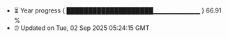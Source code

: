 - ⏳ Year progress { ████████████████████▁▁▁▁▁▁▁▁▁▁ } 66.91 %
- ⏰ Updated on Tue, 02 Sep 2025 05:24:15 GMT

